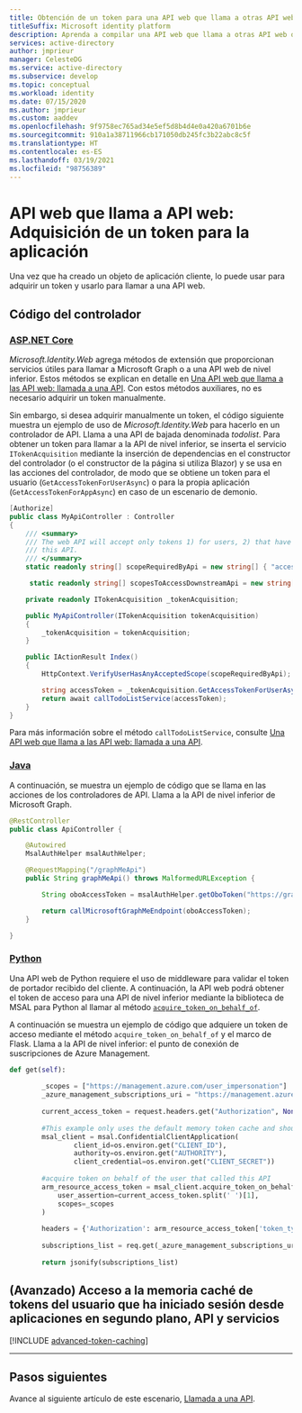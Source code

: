```yaml
---
title: Obtención de un token para una API web que llama a otras API web | Azure
titleSuffix: Microsoft identity platform
description: Aprenda a compilar una API web que llama a otras API web que necesitan adquirir un token para la aplicación.
services: active-directory
author: jmprieur
manager: CelesteDG
ms.service: active-directory
ms.subservice: develop
ms.topic: conceptual
ms.workload: identity
ms.date: 07/15/2020
ms.author: jmprieur
ms.custom: aaddev
ms.openlocfilehash: 9f9758ec765ad34e5ef5d8b4d4e0a420a6701b6e
ms.sourcegitcommit: 910a1a38711966cb171050db245fc3b22abc8c5f
ms.translationtype: HT
ms.contentlocale: es-ES
ms.lasthandoff: 03/19/2021
ms.locfileid: "98756389"
---
```

# <a name="a-web-api-that-calls-web-apis-acquire-a-token-for-the-app"></a>API web que llama a API web: Adquisición de un token para la aplicación

Una vez que ha creado un objeto de aplicación cliente, lo puede usar para adquirir un token y usarlo para llamar a una API web.

## <a name="code-in-the-controller"></a>Código del controlador

### <a name="aspnet-core"></a>[ASP.NET Core](#tab/aspnetcore)

*Microsoft.Identity.Web* agrega métodos de extensión que proporcionan servicios útiles para llamar a Microsoft Graph o a una API web de nivel inferior. Estos métodos se explican en detalle en [Una API web que llama a las API web: llamada a una API](scenario-web-api-call-api-call-api.md). Con estos métodos auxiliares, no es necesario adquirir un token manualmente.

Sin embargo, si desea adquirir manualmente un token, el código siguiente muestra un ejemplo de uso de *Microsoft.Identity.Web* para hacerlo en un controlador de API. Llama a una API de bajada denominada *todolist*.
Para obtener un token para llamar a la API de nivel inferior, se inserta el servicio `ITokenAcquisition` mediante la inserción de dependencias en el constructor del controlador (o el constructor de la página si utiliza Blazor) y se usa en las acciones del controlador, de modo que se obtiene un token para el usuario (`GetAccessTokenForUserAsync`) o para la propia aplicación (`GetAccessTokenForAppAsync`) en caso de un escenario de demonio.

```csharp
[Authorize]
public class MyApiController : Controller
{
    /// <summary>
    /// The web API will accept only tokens 1) for users, 2) that have the `access_as_user` scope for
    /// this API.
    /// </summary>
    static readonly string[] scopeRequiredByApi = new string[] { "access_as_user" };

     static readonly string[] scopesToAccessDownstreamApi = new string[] { "api://MyTodolistService/access_as_user" };

    private readonly ITokenAcquisition _tokenAcquisition;

    public MyApiController(ITokenAcquisition tokenAcquisition)
    {
        _tokenAcquisition = tokenAcquisition;
    }

    public IActionResult Index()
    {
        HttpContext.VerifyUserHasAnyAcceptedScope(scopeRequiredByApi);

        string accessToken = _tokenAcquisition.GetAccessTokenForUserAsync(scopesToAccessDownstreamApi);
        return await callTodoListService(accessToken);
    }
}
```

Para más información sobre el método `callTodoListService`, consulte [Una API web que llama a las API web: llamada a una API](scenario-web-api-call-api-call-api.md).

### <a name="java"></a>[Java](#tab/java)

A continuación, se muestra un ejemplo de código que se llama en las acciones de los controladores de API. Llama a la API de nivel inferior de Microsoft Graph.

```java
@RestController
public class ApiController {

    @Autowired
    MsalAuthHelper msalAuthHelper;

    @RequestMapping("/graphMeApi")
    public String graphMeApi() throws MalformedURLException {

        String oboAccessToken = msalAuthHelper.getOboToken("https://graph.microsoft.com/.default");

        return callMicrosoftGraphMeEndpoint(oboAccessToken);
    }

}
```

### <a name="python"></a>[Python](#tab/python)
 
Una API web de Python requiere el uso de middleware para validar el token de portador recibido del cliente. A continuación, la API web podrá obtener el token de acceso para una API de nivel inferior mediante la biblioteca de MSAL para Python al llamar al método [`acquire_token_on_behalf_of`](https://msal-python.readthedocs.io/en/latest/?badge=latest#msal.ConfidentialClientApplication.acquire_token_on_behalf_of).
 
A continuación se muestra un ejemplo de código que adquiere un token de acceso mediante el método `acquire_token_on_behalf_of` y el marco de Flask. Llama a la API de nivel inferior: el punto de conexión de suscripciones de Azure Management.
 
```python
def get(self):
 
        _scopes = ["https://management.azure.com/user_impersonation"]
        _azure_management_subscriptions_uri = "https://management.azure.com/subscriptions?api-version=2020-01-01"
 
        current_access_token = request.headers.get("Authorization", None)
        
        #This example only uses the default memory token cache and should not be used for production
        msal_client = msal.ConfidentialClientApplication(
                client_id=os.environ.get("CLIENT_ID"),
                authority=os.environ.get("AUTHORITY"),
                client_credential=os.environ.get("CLIENT_SECRET"))
 
        #acquire token on behalf of the user that called this API
        arm_resource_access_token = msal_client.acquire_token_on_behalf_of(
            user_assertion=current_access_token.split(' ')[1],
            scopes=_scopes
        )
 
        headers = {'Authorization': arm_resource_access_token['token_type'] + ' ' + arm_resource_access_token['access_token']}
 
        subscriptions_list = req.get(_azure_management_subscriptions_uri), headers=headers).json()
 
        return jsonify(subscriptions_list)
```

## <a name="advanced-accessing-the-signed-in-users-token-cache-from-background-apps-apis-and-services"></a>(Avanzado) Acceso a la memoria caché de tokens del usuario que ha iniciado sesión desde aplicaciones en segundo plano, API y servicios

[!INCLUDE [advanced-token-caching](../../../includes/advanced-token-cache.md)]

---

## <a name="next-steps"></a>Pasos siguientes

Avance al siguiente artículo de este escenario, [Llamada a una API](scenario-web-api-call-api-call-api.md).
